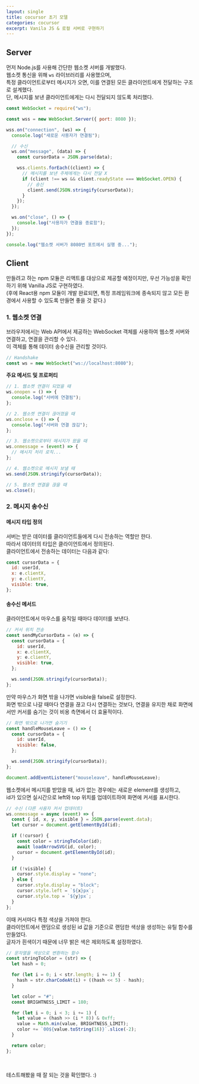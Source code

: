 ```yaml
---
layout: single
title: cocursor 초기 모델
categories: cocursor
excerpt: Vanila JS & 로컬 서버로 구현하기
---
```


## Server

먼저 Node.js를 사용해 간단한 웹소켓 서버를 개발했다.  
웹소켓 통신을 위해 `ws` 라이브러리를 사용했으며,  
특정 클라이언트로부터 메시지가 오면, 이를 연결된 모든 클라이언트에게 전달하는 구조로 설계했다.  
단, 메시지를 보낸 클라이언트에게는 다시 전달되지 않도록 처리했다.

```js
const WebSocket = require("ws");

const wss = new WebSocket.Server({ port: 8080 });

wss.on("connection", (ws) => {
  console.log("새로운 사용자가 연결됨");

  // 수신
  ws.on("message", (data) => {
    const cursorData = JSON.parse(data);

    wss.clients.forEach((client) => {
      // 메시지를 보낸 주체에게는 다시 전달 X
      if (client !== ws && client.readyState === WebSocket.OPEN) {
        // 송신
        client.send(JSON.stringify(cursorData));
      }
    });
  });

  ws.on("close", () => {
    console.log("사용자가 연결을 종료함");
  });
});

console.log("웹소켓 서버가 8080번 포트에서 실행 중...");
```

## Client

만들려고 하는 npm 모듈은 리액트를 대상으로 제공할 예정이지만, 우선 가능성을 확인하기 위해 Vanilla JS로 구현하였다.  
(후에 React용 npm 모듈이 개발 완료되면, 특정 프레임워크에 종속되지 않고 모든 환경에서 사용할 수 있도록 만들면 좋을 것 같다.)

### 1. 웹소켓 연결

브라우저에서는 Web API에서 제공하는 WebSocket 객체를 사용하여 웹소켓 서버와 연결하고, 연결을 관리할 수 있다.  
이 객체를 통해 데이터 송수신을 관리할 것이다.

```js
// Handshake
const ws = new WebSocket("ws://localhost:8080");
```

**주요 메서드 및 프로퍼티**

```js
// 1. 웹소켓 연결이 되었을 때
ws.onopen = () => {
  console.log("서버에 연결됨");
};

// 2. 웹소켓 연결이 끊어졌을 때
ws.onclose = () => {
  console.log("서버와 연결 끊김");
};

// 3. 웹소켓으로부터 메시지가 왔을 때
ws.onmessage = (event) => {
  // 메시지 처리 로직...
};

// 4. 웹소켓으로 메시지 보낼 때
ws.send(JSON.stringify(cursorData));

// 5. 웹소켓 연결을 끊을 때
ws.close();
```

### 2. 메시지 송수신

#### 메시지 타입 정의

서버는 받은 데이터를 클라이언트들에게 다시 전송하는 역할만 한다.  
따라서 데이터의 타입은 클라이언트에서 정의된다.  
클라이언트에서 전송하는 데이터는 다음과 같다:

```js
const cursorData = {
  id: userId,
  x: e.clientX,
  y: e.clientY,
  visible: true,
};
```

#### 송수신 메서드

클라이언트에서 마우스를 움직일 때마다 데이터를 보낸다.

```js
// 커서 위치 전송
const sendMyCursorData = (e) => {
  const cursorData = {
    id: userId,
    x: e.clientX,
    y: e.clientY,
    visible: true,
  };

  ws.send(JSON.stringify(cursorData));
};
```

만약 마우스가 화면 밖을 나가면 visible을 false로 설정한다.  
화면 밖으로 나갈 때마다 연결을 끊고 다시 연결하는 것보다, 연결을 유지한 채로 화면에서만 커서를 숨기는 것이 비용 측면에서 더 효율적이다.

```js
// 화면 밖으로 나가면 숨기기
const handleMouseLeave = () => {
  const cursorData = {
    id: userId,
    visible: false,
  };

  ws.send(JSON.stringify(cursorData));
};

document.addEventListener("mouseleave", handleMouseLeave);
```

웹소켓에서 메시지를 받았을 때, id가 없는 경우에는 새로운 element를 생성하고,  
id가 있으면 실시간으로 left와 top 위치를 업데이트하여 화면에 커서를 표시한다.

```js
// 수신 (다른 사용자 커서 업데이트)
ws.onmessage = async (event) => {
  const { id, x, y, visible } = JSON.parse(event.data);
  let cursor = document.getElementById(id);

  if (!cursor) {
    const color = stringToColor(id);
    await loadArrowSVG(id, color);
    cursor = document.getElementById(id);
  }

  if (!visible) {
    cursor.style.display = "none";
  } else {
    cursor.style.display = "block";
    cursor.style.left = `${x}px`;
    cursor.style.top = `${y}px`;
  }
};
```

이때 커서마다 특정 색상을 가져야 한다.  
클라이언트에서 랜덤으로 생성된 id 값을 기준으로 랜덤한 색상을 생성하는 유틸 함수를 만들었다.  
글자가 흰색이기 때문에 너무 밝은 색은 제외하도록 설정하였다.

```js
// 문자열을 색상으로 변환하는 함수
const stringToColor = (str) => {
  let hash = 0;

  for (let i = 0; i < str.length; i += 1) {
    hash = str.charCodeAt(i) + ((hash << 5) - hash);
  }

  let color = "#";
  const BRIGHTNESS_LIMIT = 180;

  for (let i = 0; i < 3; i += 1) {
    let value = (hash >> (i * 8)) & 0xff;
    value = Math.min(value, BRIGHTNESS_LIMIT);
    color += `00${value.toString(16)}`.slice(-2);
  }

  return color;
};
```

<br />

테스트해봤을 때 잘 되는 것을 확인했다. :)
